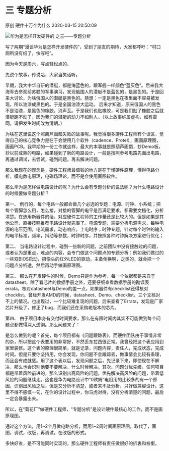 三 专题分析
===================

原创 硬件十万个为什么 2020-03-15 20:50:09

![华为是怎样开发硬件的  之三——专题分析](http://p1.pstatp.com/large/pgc-image/5ca1bac359b54027baddd1022f0aadae)

写了两期“漫谈华为是怎样开发硬件的”，受到了朋友的期待，大家都呼吁：“村口厕所没有纸了，快写吧”。

  

因为今天是周六，写点轻松点的。

先说个故事，传说哈，大家当笑话听。

早期，我大中华自研的潜艇，都是海蓝色的，跟军舰一样颜色“蓝灰色”。后来我大海军去参观前苏联的军事演习，发现俄国人的潜艇不是蓝色的，是黑色的。于是回来大讨论，为啥俄国人的潜艇是黑色的。猜想：一定是黑色在夜里面不容易被发现，所以油漆成黑色的。于是全国油漆大运动。 后来才知道，原来俄国人的黑色不是油漆，是黑色的橡胶，消声瓦。于是我们也贴橡胶，可是我们贴了橡胶之后就潜艇跑不动了，因为我们的潜艇的动力不如别人。（以上故事纯属虚构，如有雷同，请把发生时间改为清朝。）

  

为啥在这里说这个照葫芦画瓢失败的故事呢。我觉得很多硬件工程师有个误区，觉得自己的核心竞争力是在于会使用几个软件（cadence、Protel），画画原理图，画画PCB。我早期的一份工作就这样，最大的本事就是照葫芦画瓢，抄Demo板，抄以前成熟的电路，如果碰到了新的电路设计，一般是按照参考电路先画出电路，再通过调试，去尝试，碰到问题，再去解决问题。

  

那么我现在的观念是，硬件工程师最值钱的地方是在于懂硬件原理，懂得电路分析，模电数电原理，电磁场理论，而不是会使用画图软件。

  

那么华为是怎样做电路设计的呢？为什么会有专题分析的说法呢？为什么电路设计的时候要做专题分析？

  

第一、 例行的，每个电路一般都会做几个必选的专题：电源、时钟、小系统；把每个管脚怎么用，怎么接，对接的管脚的电平是否满足要求，都需要文档化，分析清楚。在选用新器件的话，对应硬件工程师的工作量还是比较大的。但是如果是其他公司，直接按照推荐电路设计就完事了。电源专题，需要分析电源需求，每种电源的电压范围，电流需求，动态响应，上电时序；时钟专题，针对每个时钟的输入的电平标准，频率，抖动等参数，时钟时序，并按照各种时钟解决方案进行优化；

  

第二、 当电路设计过程中，碰到一些新的问题，之前团队中没有接触过的问题，或者认为是重点，难点的内容，会专门做这个问题点的专题分析：例如我们做过的一些双BIOS启动，摄像头的红外LED的驱动，主备倒换啊，之类的，就会把一个问题点分析透，然后再动手做画原理图。

  

第三、 那么在开发硬件的时候，Demo只是作为参考，每一个依据都是来自于datasheet，除了看芯片的数据手册之外，还要仔细查看数据手册的勘误表errata，核对datasheet与Demo的差一点，如果器件有checklist还得核对checklist。曾经开发AMD的时候，datasheet、Demo、checklist，三个文档对不上的情况。也出现过，一个比较难复现的问题，后来查看了Errata，发现是厂家芯片升级了，修正了bug，而我们还在采购老版本的芯片。

  

第四、 由于项目本身有交付时间要求，那么在有限时间内其实不可能做到每个问题点都做得深入透彻。那么问题来了：

是怎么做到的呢？首先，每个项目都有《问题跟踪表》，而硬件团队由于事情非常的杂，所以把这个表要用的非常好，不然丢东拉西很正常。我曾经把这个表应用到家里装修。这个表的原理很简单，就是记录，问题内容，责任人，完成状态，完成时间。但是只要你坚持用，你会发现，你问题不会跟踪丢，做事情会比较有条理，而且会有成就感。用了这个表以后，发现问题之后，先记录下来，即使现在不解决，那么也会识别他要不要解决，什么时候解决。其次、问题分优先级，任何项目都是带着风险前进的，那么识别出高风险的问题，优先解决高风险的问题，带着低风险的问题继续走。这也是华为电路设计中“0欧姆”电阻用的比较多的有一个原因，识别出风险之后，但是又分析不清楚，或者来不及分析，只好做兼容设计。这里不得不感慨一句，在你的设计过程中，你马虎对待，没有分析清楚的问题，最后一定会暴露出来。

所以，在“菊花厂”做硬件工程师，“专题分析”是设计硬件最核心的工作，而不是画原理图。

通过这个方法，用1~2个月做电路分析，而用1~2周时间画原理图，取代了，画图，调试，改版，再调试，在改版的形式。

  

多快好省，是不可能同时实现的，那么硬件工程师有责任做很好的折衷和权衡。